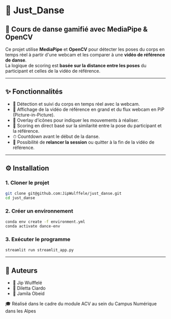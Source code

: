 # 💃 Just_Danse
## 🤖 Cours de danse gamifié avec MediaPipe & OpenCV

Ce projet utilise **MediaPipe** et **OpenCV** pour détecter les poses du corps en temps réel à partir d'une webcam et les comparer à une **vidéo de référence de danse**.  
La logique de scoring est **basée sur la distance entre les poses** du participant et celles de la vidéo de référence.

---

## ✨ Fonctionnalités

- 🎥 Détection et suivi du corps en temps réel avec la webcam.
- 💃 Affichage de la vidéo de référence en grand et du flux webcam en PiP (Picture-in-Picture).
- 🧩 Overlay d’icônes pour indiquer les mouvements à réaliser.
- 🧠 Scoring en direct basé sur la similarité entre la pose du participant et la référence.
- ⏱ Countdown avant le début de la danse.
- 🔄 Possibilité de **relancer la session** ou quitter à la fin de la vidéo de référence.

---

## ⚙️ Installation

### 1. Cloner le projet
```bash
git clone git@github.com:JipWulffele/just_danse.git
cd just_danse
```
### 2. Créer un environnement
```bash
conda env create -f environment.yml
conda activate dance-env
```
### 3. Exécuter le programme
```bash
streamlit run streamlit_app.py
```

---

## 📝 Auteurs

- 👤 Jip Wulffelé
- 👤 Diletta Ciardo
- 👤 Jamila Obeid

🎓 Réalisé dans le cadre du module ACV au sein du Campus Numérique dans les Alpes
